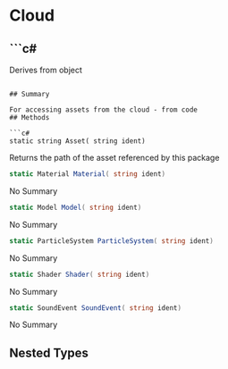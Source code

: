 # Cloud

## ```c#
Derives from object
```

## Summary

For accessing assets from the cloud - from code
## Methods

```c#
static string Asset( string ident) 
```
Returns the path of the asset referenced by this package
```c#
static Material Material( string ident) 
```
No Summary
```c#
static Model Model( string ident) 
```
No Summary
```c#
static ParticleSystem ParticleSystem( string ident) 
```
No Summary
```c#
static Shader Shader( string ident) 
```
No Summary
```c#
static SoundEvent SoundEvent( string ident) 
```
No Summary
## Nested Types

